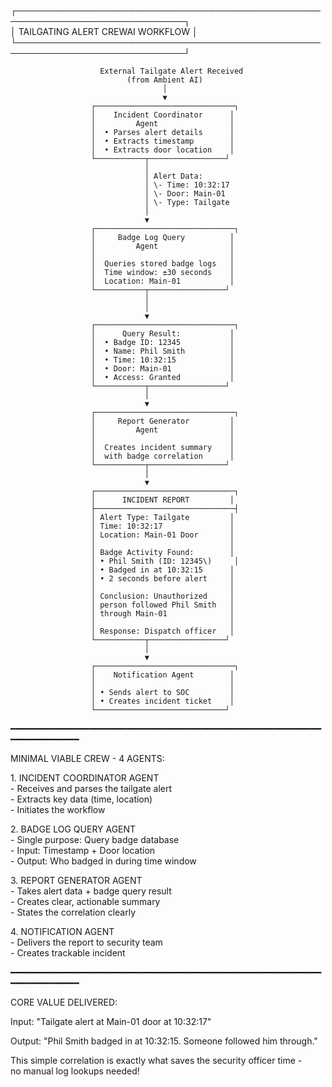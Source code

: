 ┌─────────────────────────────────────────────────────────────────────────────┐  
│                    TAILGATING ALERT CREWAI WORKFLOW                         │  
└─────────────────────────────────────────────────────────────────────────────┘

                        External Tailgate Alert Received  
                              (from Ambient AI)  
                                      │  
                                      ▼  
                      ┌───────────────────────────────┐  
                      │    Incident Coordinator      │  
                      │         Agent                │  
                      │  • Parses alert details      │  
                      │  • Extracts timestamp        │  
                      │  • Extracts door location    │  
                      └───────────┬─────────────────┘  
                                  │  
                                  │ Alert Data:  
                                  │ \- Time: 10:32:17  
                                  │ \- Door: Main-01  
                                  │ \- Type: Tailgate  
                                  │  
                                  ▼  
                      ┌───────────────────────────────┐  
                      │     Badge Log Query          │  
                      │         Agent                │  
                      │                              │  
                      │  Queries stored badge logs   │  
                      │  Time window: ±30 seconds    │  
                      │  Location: Main-01           │  
                      └───────────┬─────────────────┘  
                                  │  
                                  │  
                                  ▼  
                      ┌───────────────────────────────┐  
                      │      Query Result:           │  
                      │  • Badge ID: 12345           │  
                      │  • Name: Phil Smith          │  
                      │  • Time: 10:32:15            │  
                      │  • Door: Main-01             │  
                      │  • Access: Granted           │  
                      └───────────┬─────────────────┘  
                                  │  
                                  ▼  
                      ┌───────────────────────────────┐  
                      │     Report Generator         │  
                      │         Agent                │  
                      │                              │  
                      │  Creates incident summary    │  
                      │  with badge correlation      │  
                      └───────────┬─────────────────┘  
                                  │  
                                  ▼  
                      ┌───────────────────────────────┐  
                      │      INCIDENT REPORT         │  
                      ├───────────────────────────────┤  
                      │ Alert Type: Tailgate         │  
                      │ Time: 10:32:17               │  
                      │ Location: Main-01 Door       │  
                      │                              │  
                      │ Badge Activity Found:        │  
                      │ • Phil Smith (ID: 12345\)     │  
                      │ • Badged in at 10:32:15      │  
                      │ • 2 seconds before alert     │  
                      │                              │  
                      │ Conclusion: Unauthorized     │  
                      │ person followed Phil Smith   │  
                      │ through Main-01              │  
                      │                              │  
                      │ Response: Dispatch officer   │  
                      └───────────┬─────────────────┘  
                                  │  
                                  ▼  
                      ┌───────────────────────────────┐  
                      │    Notification Agent        │  
                      │                              │  
                      │ • Sends alert to SOC         │  
                      │ • Creates incident ticket    │  
                      └─────────────────────────────┘

━━━━━━━━━━━━━━━━━━━━━━━━━━━━━━━━━━━━━━━━━━━━━━━━━━━━━━━━━━━━━━━━━━━━━━━━

MINIMAL VIABLE CREW \- 4 AGENTS:

1\. INCIDENT COORDINATOR AGENT  
   \- Receives and parses the tailgate alert  
   \- Extracts key data (time, location)  
   \- Initiates the workflow

2\. BADGE LOG QUERY AGENT  
   \- Single purpose: Query badge database  
   \- Input: Timestamp \+ Door location  
   \- Output: Who badged in during time window

3\. REPORT GENERATOR AGENT  
   \- Takes alert data \+ badge query result  
   \- Creates clear, actionable summary  
   \- States the correlation clearly

4\. NOTIFICATION AGENT  
   \- Delivers the report to security team  
   \- Creates trackable incident

━━━━━━━━━━━━━━━━━━━━━━━━━━━━━━━━━━━━━━━━━━━━━━━━━━━━━━━━━━━━━━━━━━━━━━━━

CORE VALUE DELIVERED:

Input: "Tailgate alert at Main-01 door at 10:32:17"

Output: "Phil Smith badged in at 10:32:15. Someone followed him through."

This simple correlation is exactly what saves the security officer time \-   
no manual log lookups needed\!  
